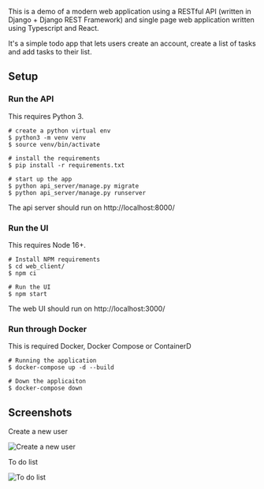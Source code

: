 This is a demo of a modern web application using a RESTful API (written in Django + Django REST Framework) and single page web application written using Typescript and React.

It's a simple todo app that lets users create an account, create a list of tasks and add tasks to their list.

## Setup

### Run the API

This requires Python 3.

```shell
# create a python virtual env
$ python3 -m venv venv
$ source venv/bin/activate

# install the requirements
$ pip install -r requirements.txt

# start up the app
$ python api_server/manage.py migrate
$ python api_server/manage.py runserver
```

The api server should run on http://localhost:8000/

### Run the UI

This requires Node 16+.

```shell
# Install NPM requirements
$ cd web_client/
$ npm ci

# Run the UI
$ npm start
```

The web UI should run on http://localhost:3000/

### Run through Docker

This is required Docker, Docker Compose or ContainerD
```shell
# Running the application
$ docker-compose up -d --build

# Down the applicaiton
$ docker-compose down
```

## Screenshots

Create a new user

![Create a new user](docs/sign_up.png)

To do list

![To do list](docs/todo_list.png)
